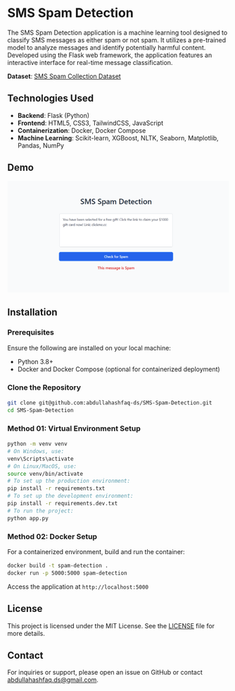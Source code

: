 # SMS Spam Detection

The SMS Spam Detection application is a machine learning tool designed to classify SMS messages as either spam or not spam. It utilizes a pre-trained model to analyze messages and identify potentially harmful content. Developed using the Flask web framework, the application features an interactive interface for real-time message classification.

**Dataset**: [SMS Spam Collection Dataset](https://www.kaggle.com/datasets/uciml/sms-spam-collection-dataset)


## Technologies Used

- **Backend**: Flask (Python)
- **Frontend**: HTML5, CSS3, TailwindCSS, JavaScript
- **Containerization**: Docker, Docker Compose
- **Machine Learning**: Scikit-learn, XGBoost, NLTK, Seaborn, Matplotlib, Pandas, NumPy 

## Demo

![Spam Message Demo](./data/images/spam.png)

## Installation

### Prerequisites

Ensure the following are installed on your local machine:
- Python 3.8+
- Docker and Docker Compose (optional for containerized deployment)

### Clone the Repository

```bash
git clone git@github.com:abdullahashfaq-ds/SMS-Spam-Detection.git
cd SMS-Spam-Detection
```

### Method 01: Virtual Environment Setup

```bash
python -m venv venv
# On Windows, use:
venv\Scripts\activate
# On Linux/MacOS, use:
source venv/bin/activate
# To set up the production environment:
pip install -r requirements.txt
# To set up the development environment:
pip install -r requirements.dev.txt
# To run the project:
python app.py
```

### Method 02: Docker Setup

For a containerized environment, build and run the container:

```bash
docker build -t spam-detection .  
docker run -p 5000:5000 spam-detection 
```

Access the application at `http://localhost:5000`

## License

This project is licensed under the MIT License. See the [LICENSE](LICENSE) file for more details.

## Contact

For inquiries or support, please open an issue on GitHub or contact [abdullahashfaq.ds@gmail.com](mailto:abdullahashfaq.ds@gmail.com).
